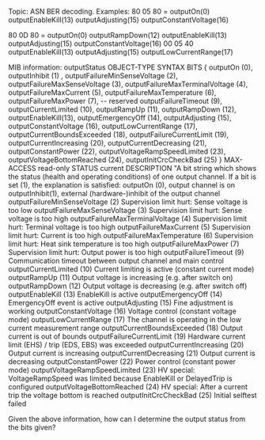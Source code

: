 Topic: ASN BER decoding. 
Examples:
80 05 80 = outputOn(0) outputEnableKill(13) outputAdjusting(15) outputConstantVoltage(16)

80 0D 80 = outputOn(0) outputRampDown(12) outputEnableKill(13) outputAdjusting(15) outputConstantVoltage(16)
00 05 40 outputEnableKill(13) outputAdjusting(15) outputLowCurrentRange(17) 

MIB information:
outputStatus OBJECT-TYPE
    SYNTAX  BITS {
        outputOn (0),
        outputInhibit (1) ,
        outputFailureMinSenseVoltage (2),
        outputFailureMaxSenseVoltage (3),
        outputFailureMaxTerminalVoltage (4),
        outputFailureMaxCurrent (5),
        outputFailureMaxTemperature (6),
        outputFailureMaxPower (7),
        -- reserved
        outputFailureTimeout (9),
        outputCurrentLimited (10),
        outputRampUp (11),
        outputRampDown (12),
        outputEnableKill(13),
        outputEmergencyOff (14),
        outputAdjusting (15),
        outputConstantVoltage (16),
        outputLowCurrentRange (17),
        outputCurrentBoundsExceeded (18),
        outputFailureCurrentLimit (19),
        outputCurrentIncreasing (20),
        outputCurrentDecreasing (21),
        outputConstantPower (22),
        outputVoltageRampSpeedLimited (23),
        outputVoltageBottomReached (24),
        outputInitCrcCheckBad (25)
    }
    MAX-ACCESS  read-only
    STATUS  current
    DESCRIPTION
            "A bit string which shows the status (health and operating conditions) of one output channel.
             If a bit is set (1), the explanation is satisfied:
                outputOn (0),                           output channel is on
                outputInhibit(1),                       external (hardware-)inhibit of the output channel
                outputFailureMinSenseVoltage (2)        Supervision limit hurt: Sense voltage is too low
                outputFailureMaxSenseVoltage (3)        Supervision limit hurt: Sense voltage is too high
                outputFailureMaxTerminalVoltage (4)     Supervision limit hurt: Terminal voltage is too high
                outputFailureMaxCurrent (5)             Supervision limit hurt: Current is too high
                outputFailureMaxTemperature (6)         Supervision limit hurt: Heat sink temperature is too high
                outputFailureMaxPower (7)               Supervision limit hurt: Output power is too high
                outputFailureTimeout (9)                Communication timeout between output channel and main control
                outputCurrentLimited (10)               Current limiting is active (constant current mode)
                outputRampUp (11)                       Output voltage is increasing (e.g. after switch on)
                outputRampDown (12)                     Output voltage is decreasing (e.g. after switch off)
                outputEnableKill (13)                   EnableKill is active
                outputEmergencyOff (14)                 EmergencyOff event is active
                outputAdjusting (15)                    Fine adjustment is working
                outputConstantVoltage (16)              Voltage control (constant voltage mode)
                outputLowCurrentRange (17)              The channel is operating in the low current measurement range
                outputCurrentBoundsExceeded (18)        Output current is out of bounds
                outputFailureCurrentLimit (19)          Hardware current limit (EHS) / trip (EDS, EBS) was exceeded
                outputCurrentIncreasing (20)            Output current is increasing
                outputCurrentDecreasing (21)            Output current is decreasing
                outputConstantPower (22)                Power control (constant power mode)
                outputVoltageRampSpeedLimited (23)      HV special: VoltageRampSpeed was limited because EnableKill or DelayedTrip is configured
                outputVoltageBottomReached (24)         HV special: After a current trip the voltage bottom is reached
                outputInitCrcCheckBad (25)              Initial selftest failed

Given the above information, how can I determine the output status from the bits given?